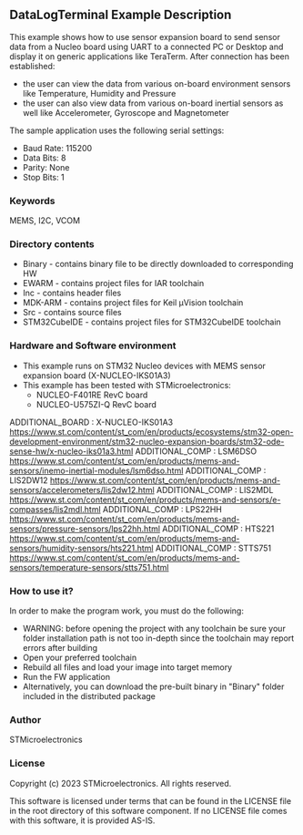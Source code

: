 
## <b>DataLogTerminal Example Description</b>

This example shows how to use sensor expansion board to send sensor data from a Nucleo board using UART to a connected PC or Desktop and display it on generic applications like TeraTerm.
After connection has been established:

  - the user can view the data from various on-board environment sensors like Temperature, Humidity and Pressure
  - the user can also view data from various on-board inertial sensors as well like Accelerometer, Gyroscope and Magnetometer

The sample application uses the following serial settings:

  - Baud Rate: 115200
  - Data Bits: 8
  - Parity: None
  - Stop Bits: 1


### <b>Keywords</b>

MEMS, I2C, VCOM


### <b>Directory contents</b>

  - Binary - contains binary file to be directly downloaded to corresponding HW
  - EWARM - contains project files for IAR toolchain
  - Inc - contains header files
  - MDK-ARM - contains project files for Keil µVision toolchain
  - Src - contains source files
  - STM32CubeIDE - contains project files for STM32CubeIDE toolchain


### <b>Hardware and Software environment</b>

  - This example runs on STM32 Nucleo devices with MEMS sensor expansion board (X-NUCLEO-IKS01A3)
  - This example has been tested with STMicroelectronics:
    - NUCLEO-F401RE RevC board
    - NUCLEO-U575ZI-Q RevC board


ADDITIONAL_BOARD : X-NUCLEO-IKS01A3 https://www.st.com/content/st_com/en/products/ecosystems/stm32-open-development-environment/stm32-nucleo-expansion-boards/stm32-ode-sense-hw/x-nucleo-iks01a3.html
ADDITIONAL_COMP : LSM6DSO https://www.st.com/content/st_com/en/products/mems-and-sensors/inemo-inertial-modules/lsm6dso.html
ADDITIONAL_COMP : LIS2DW12 https://www.st.com/content/st_com/en/products/mems-and-sensors/accelerometers/lis2dw12.html
ADDITIONAL_COMP : LIS2MDL https://www.st.com/content/st_com/en/products/mems-and-sensors/e-compasses/lis2mdl.html
ADDITIONAL_COMP : LPS22HH https://www.st.com/content/st_com/en/products/mems-and-sensors/pressure-sensors/lps22hh.html
ADDITIONAL_COMP : HTS221 https://www.st.com/content/st_com/en/products/mems-and-sensors/humidity-sensors/hts221.html
ADDITIONAL_COMP : STTS751 https://www.st.com/content/st_com/en/products/mems-and-sensors/temperature-sensors/stts751.html


### <b>How to use it?</b>

In order to make the program work, you must do the following:

  - WARNING: before opening the project with any toolchain be sure your folder installation path is not too in-depth since the toolchain may report errors after building
  - Open your preferred toolchain
  - Rebuild all files and load your image into target memory
  - Run the FW application
  - Alternatively, you can download the pre-built binary in "Binary" folder included in the distributed package

### <b>Author</b>

STMicroelectronics

### <b>License</b>

Copyright (c) 2023 STMicroelectronics.
All rights reserved.

This software is licensed under terms that can be found in the LICENSE file
in the root directory of this software component.
If no LICENSE file comes with this software, it is provided AS-IS.
